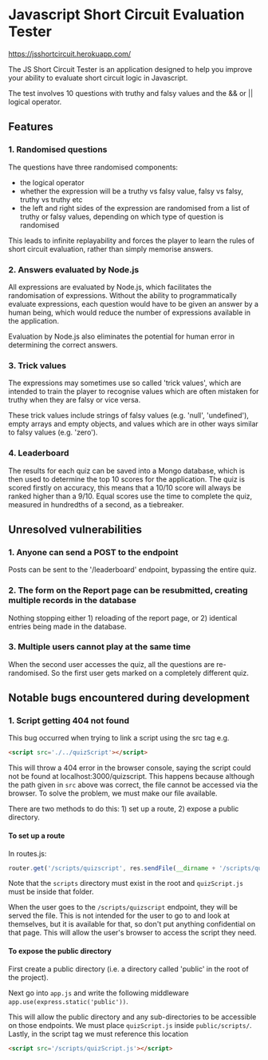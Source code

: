 # Javascript Short Circuit Evaluation Tester

https://jsshortcircuit.herokuapp.com/

The JS Short Circuit Tester is an application designed to help you improve your ability to evaluate short circuit logic in Javascript.

The test involves 10 questions with truthy and falsy values and the && or || logical operator.

## Features

### 1. Randomised questions

The questions have three randomised components:
- the logical operator
- whether the expression will be a truthy vs falsy value, falsy vs falsy, truthy vs truthy etc
- the left and right sides of the expression are randomised from a list of truthy or falsy values, depending on which type of question is randomised

This leads to infinite replayability and forces the player to learn the rules of short circuit evaluation, rather than simply memorise answers.

### 2. Answers evaluated by Node.js

All expressions are evaluated by Node.js, which facilitates the randomisation of expressions. Without the ability to programmatically evaluate expressions, each question would have to be given an answer by a human being, which would reduce the number of expressions available in the application.

Evaluation by Node.js also eliminates the potential for human error in determining the correct answers.

### 3. Trick values

The expressions may sometimes use so called 'trick values', which are intended to train the player to recognise values which are often mistaken for truthy when they are falsy or vice versa.

These trick values include strings of falsy values (e.g. 'null', 'undefined'), empty arrays and empty objects, and values which are in other ways similar to falsy values (e.g. 'zero').

### 4. Leaderboard

The results for each quiz can be saved into a Mongo database, which is then used to determine the top 10 scores for the application. The quiz is scored firstly on accuracy, this means that a 10/10 score will always be ranked higher than a 9/10. Equal scores use the time to complete the quiz, measured in hundredths of a second, as a tiebreaker.

## Unresolved vulnerabilities

### 1. Anyone can send a POST to the endpoint

Posts can be sent to the '/leaderboard' endpoint, bypassing the entire quiz.

### 2. The form on the Report page can be resubmitted, creating multiple records in the database

Nothing stopping either 1) reloading of the report page, or 2) identical entries being made in the database.

### 3. Multiple users cannot play at the same time

When the second user accesses the quiz, all the questions are re-randomised. So the first user gets marked on a completely different quiz.

## Notable bugs encountered during development

### 1. Script getting 404 not found

This bug occurred when trying to link a script using the src tag e.g.
```HTML
<script src='./../quizScript'></script>
```

This will throw a 404 error in the browser console, saying the script could not be found at localhost:3000/quizscript. This happens because although the path given in ```src``` above was correct, the file cannot be accessed via the browser. To solve the problem, we must make our file available.

There are two methods to do this: 1) set up a route, 2) expose a public directory.

#### To set up a route

In routes.js:
```Javascript
router.get('/scripts/quizscript', res.sendFile(__dirname + '/scripts/quizScript.js'));
```

Note that the ```scripts``` directory must exist in the root and ```quizScript.js``` must be inside that folder.

When the user goes to the ```/scripts/quizscript``` endpoint, they will be served the file. This is not intended for the user to go to and look at themselves, but it is available for that, so don't put anything confidential on that page. This will allow the user's browser to access the script they need.

#### To expose the public directory

First create a public directory (i.e. a directory called 'public' in the root of the project).

Next go into ```app.js``` and write the following middleware ```app.use(express.static('public'))```.

This will allow the public directory and any sub-directories to be accessible on those endpoints. We must place ```quizScript.js``` inside ```public/scripts/```. Lastly, in the script tag we must reference this location 
```HTML
<script src='/scripts/quizScript.js'></script>
```